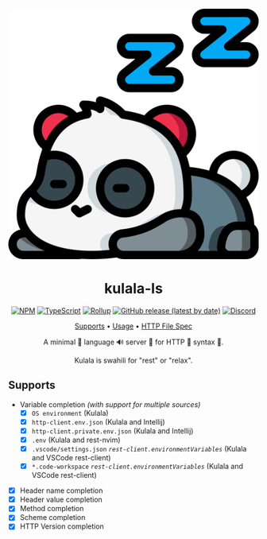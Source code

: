<div align="center">

![Kulala Logo](logo.svg)

# kulala-ls

[![NPM](https://img.shields.io/npm/v/@mistweaverco/kulala-ls?style=for-the-badge)](https://www.npmjs.com/package/@mistweaverco/kulala-ls)
[![TypeScript](https://img.shields.io/badge/TypeScript-3178C6.svg?style=for-the-badge&logo=typescript&logoColor=FFF)](https://www.typescriptlang.org/)
[![Rollup](https://img.shields.io/badge/Rollup-bd0f0f.svg?style=for-the-badge&logo=rollup.js&logoColor=FFF)](https://rollupjs.org/)
[![GitHub release (latest by date)](https://img.shields.io/github/v/release/mistweaverco/kulala-ls?style=for-the-badge)](https://github.com/mistweaverco/kulala-ls/releases/latest)
[![Discord](https://img.shields.io/badge/discord-join-7289da?style=for-the-badge&logo=discord)](https://discord.gg/QyVQmfY4Rt)

[Supports](#supports) • [Usage](https://kulala.mwco.app/docs/usage/) • [HTTP File Spec](https://kulala.mwco.app/docs/usage/http-file-spec)

<p></p>

A minimal 🤏 language 🔊 server 📡 for HTTP 🐼 syntax 🌈.

Kulala is swahili for "rest" or "relax".

<p></p>

</div>

## Supports

- Variable completion *(with support for multiple sources)*
  - [x] `OS environment` (Kulala)
  - [x] `http-client.env.json` (Kulala and Intellij)
  - [x] `http-client.private.env.json` (Kulala and Intellij)
  - [x] `.env` (Kulala and rest-nvim)
  - [x] `.vscode/settings.json` *`rest-client.environmentVariables`* (Kulala and VSCode rest-client)
  - [x] `*.code-workspace` *`rest-client.environmentVariables`* (Kulala and VSCode rest-client)
- [x] Header name completion
- [x] Header value completion
- [x] Method completion
- [x] Scheme completion
- [x] HTTP Version completion
